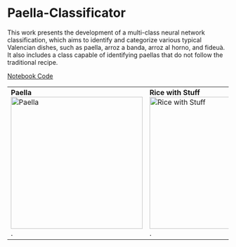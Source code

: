 # Paella-Classificator

This work presents the development of a multi-class neural network classification, which aims to identify and categorize various typical Valencian dishes, such as paella, arroz a banda, arroz al horno, and fideuà. It also includes a class capable of identifying paellas that do not follow the traditional recipe.

[Notebook Code](https://nbviewer.org/github/ramalmar/Paella-Classificator/blob/main/PaellaClassificator.ipynb)

<table>
  <tr> 
    <td style="text-align:justify">
        <b>Paella</b><br>
        <img src="https://imag.bonviveur.com/paella-valenciana-tradicional.jpg" alt="Paella" width="300"/><br>
        .
    </td>
    <td style="text-align:justify">
        <b>Rice with Stuff</b><br>
        <img src="https://casualfoodist.com/wp-content/uploads/2021/09/Chicken-and-Chorizo-Paella-2.jpg" alt="Rice with Stuff" width="300"/><br>
        .
    </td>
  </tr>
</table>


